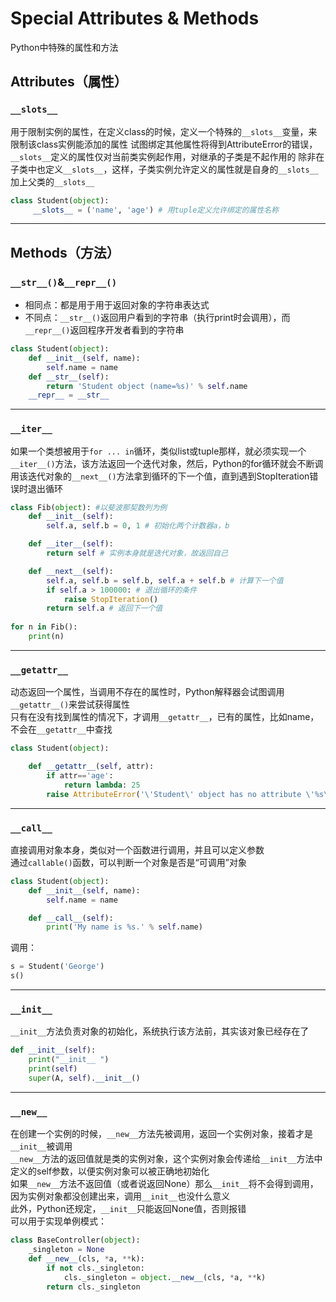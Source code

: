 # Special Attributes & Methods
Python中特殊的属性和方法
## Attributes（属性）
### `__slots__`
用于限制实例的属性，在定义class的时候，定义一个特殊的`__slots__`变量，来限制该class实例能添加的属性
试图绑定其他属性将得到AttributeError的错误，`__slots__`定义的属性仅对当前类实例起作用，对继承的子类是不起作用的
除非在子类中也定义`__slots__`，这样，子类实例允许定义的属性就是自身的`__slots__`加上父类的`__slots__`
```python
class Student(object):
     __slots__ = ('name', 'age') # 用tuple定义允许绑定的属性名称
```
***
## Methods（方法）
### `__str__()`&`__repr__()`
* 相同点：都是用于用于返回对象的字符串表达式 
* 不同点：`__str__()`返回用户看到的字符串（执行print时会调用），而`__repr__()`返回程序开发者看到的字符串
```python
class Student(object):
    def __init__(self, name):
        self.name = name
    def __str__(self):
        return 'Student object (name=%s)' % self.name
    __repr__ = __str__
```
***
### `__iter__`
如果一个类想被用于`for ... in`循环，类似list或tuple那样，就必须实现一个`__iter__()`方法，该方法返回一个迭代对象，然后，Python的for循环就会不断调用该迭代对象的`__next__()`方法拿到循环的下一个值，直到遇到StopIteration错误时退出循环
```python
class Fib(object): #以斐波那契数列为例
    def __init__(self):
        self.a, self.b = 0, 1 # 初始化两个计数器a，b

    def __iter__(self):
        return self # 实例本身就是迭代对象，故返回自己

    def __next__(self):
        self.a, self.b = self.b, self.a + self.b # 计算下一个值
        if self.a > 100000: # 退出循环的条件
            raise StopIteration()
        return self.a # 返回下一个值
        
for n in Fib():
    print(n)
```
***
### `__getattr__`
动态返回一个属性，当调用不存在的属性时，Python解释器会试图调用`__getattr__()`来尝试获得属性  
只有在没有找到属性的情况下，才调用`__getattr__`，已有的属性，比如name，不会在`__getattr__`中查找
```python
class Student(object):

    def __getattr__(self, attr):
        if attr=='age':
            return lambda: 25
        raise AttributeError('\'Student\' object has no attribute \'%s\'' % attr)
```
***
### `__call__`
直接调用对象本身，类似对一个函数进行调用，并且可以定义参数  
通过`callable()`函数，可以判断一个对象是否是“可调用”对象
```python
class Student(object):
    def __init__(self, name):
        self.name = name

    def __call__(self):
        print('My name is %s.' % self.name)
```
调用：
```python
s = Student('George')
s() 
```
***
### `__init__`
`__init__`方法负责对象的初始化，系统执行该方法前，其实该对象已经存在了
```python
def __init__(self):
    print("__init__ ")
    print(self)
    super(A, self).__init__()
```
***
### `__new__`
在创建一个实例的时候，`__new__`方法先被调用，返回一个实例对象，接着才是`__init__`被调用  
`__new__`方法的返回值就是类的实例对象，这个实例对象会传递给`__init__`方法中定义的self参数，以便实例对象可以被正确地初始化  
如果`__new__`方法不返回值（或者说返回None）那么`__init__`将不会得到调用，因为实例对象都没创建出来，调用`__init__`也没什么意义  
此外，Python还规定，`__init__`只能返回None值，否则报错  
可以用于实现单例模式：
```python
class BaseController(object):
    _singleton = None
    def __new__(cls, *a, **k):
        if not cls._singleton:
            cls._singleton = object.__new__(cls, *a, **k)
        return cls._singleton
```
